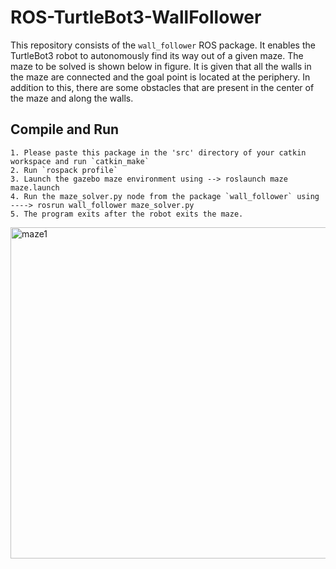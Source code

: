 # ROS-TurtleBot3-WallFollower

This repository consists of the `wall_follower` ROS package. It enables the TurtleBot3 robot to autonomously find its way out of a given maze. The maze to be solved is shown below in figure. It is given that all the walls in the maze are connected and the goal point is located at the periphery. In addition to this, there are some obstacles that are present in the center of the maze and along the walls.



## Compile and Run 

```
1. Please paste this package in the 'src' directory of your catkin workspace and run `catkin_make`
2. Run `rospack profile`
3. Launch the gazebo maze environment using --> roslaunch maze maze.launch
4. Run the maze_solver.py node from the package `wall_follower` using ----> rosrun wall_follower maze_solver.py 
5. The program exits after the robot exits the maze.
```    
    

<img width="530" alt="maze1" src="https://user-images.githubusercontent.com/48079888/93161689-0cbcdd80-f6e1-11ea-9ea1-279541866914.PNG">

